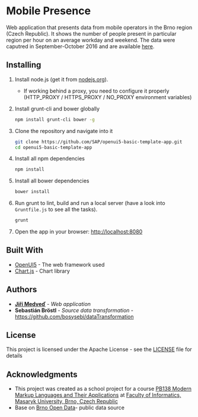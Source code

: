 # Mobile Presence

Web application that presents data from mobile operators in the Brno region (Czech Republic).
It shows the number of people present in  particular region per hour on an average workday and weekend.
The data were caputred in September-October 2016 and are available [here](https://data.brno.cz/en/dataset/?id=data-mobilnich-operatoru-pritomne-obyvatelstvo).


## Installing

1. Install node.js (get it from [nodejs.org](http://nodejs.org/)).
   * If working behind a proxy, you need to configure it properly (HTTP_PROXY / HTTPS_PROXY / NO_PROXY environment variables)
2. Install grunt-cli and bower globally

    ```sh
    npm install grunt-cli bower -g
    ```
3. Clone the repository and navigate into it

    ```sh
    git clone https://github.com/SAP/openui5-basic-template-app.git
    cd openui5-basic-template-app
    ```
4. Install all npm dependencies

    ```sh
    npm install
    ```
5. Install all bower dependencies

    ```sh
    bower install
    ```
6. Run grunt to lint, build and run a local server (have a look into `Gruntfile.js` to see all the tasks).

    ```sh
    grunt
    ```
7. Open the app in your browser: [http://localhost:8080](http://localhost:8080)  


## Built With

* [OpenUI5](https://github.com/SAP/openui5/) - The web framework used
* [Chart.js](https://www.chartjs.org//) - Chart library

## Authors

* [**Jiří Medveď**](https://cz.linkedin.com/in/jirmed) - *Web application* 
* **Sebastián Bröstl** - *Source data transformation* - https://github.com/bosysebi/dataTransformation


## License

This project is licensed under the Apache License - see the [LICENSE](LICENSE) file for details

## Acknowledgments

* This project was created as a school project for a course [PB138 Modern 
Markup Languages and Their Applications](https://is.muni.cz/predmet/fi/jaro2018/PB138?lang=en) 
at [Faculty of Informatics, Masaryk University, Brno, Czech Republic](https://www.fi.muni.cz/index.html.en)
* Base on [Brno Open Data](http://www.otevrenadata.cz)- public data source
